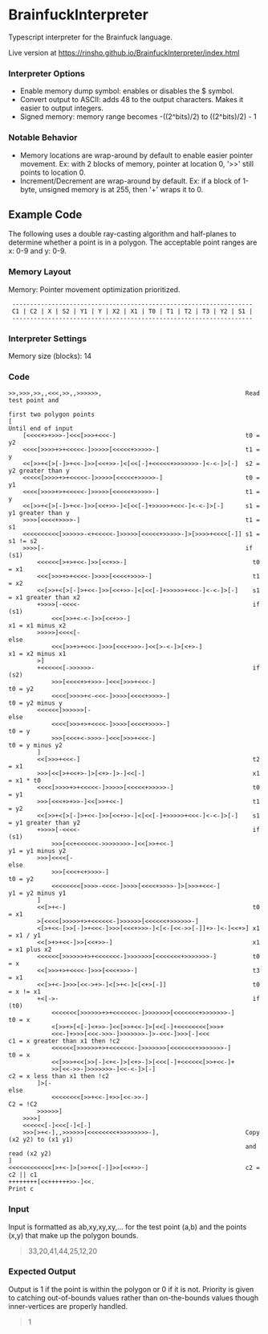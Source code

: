 # BrainfuckInterpreter
Typescript interpreter for the Brainfuck language.

Live version at https://rinsho.github.io/BrainfuckInterpreter/index.html

### Interpreter Options
* Enable memory dump symbol: enables or disables the $ symbol.
* Convert output to ASCII: adds 48 to the output characters. Makes it easier to output integers.
* Signed memory: memory range becomes -((2^bits)/2) to ((2^bits)/2) - 1

### Notable Behavior
* Memory locations are wrap-around by default to enable easier pointer movement.
    Ex: with 2 blocks of memory, pointer at location 0, '>>' still points to location 0.
* Increment/Decrement are wrap-around by default.
    Ex: if a block of 1-byte, unsigned memory is at 255, then '+' wraps it to 0.

## Example Code
The following uses a double ray-casting algorithm and half-planes to determine
whether a point is in a polygon. The acceptable point ranges are x: 0-9 and y: 0-9.

### Memory Layout
Memory: Pointer movement optimization prioritized.
```
 -------------------------------------------------------------------
 C1 | C2 | X | S2 | Y1 | Y | X2 | X1 | T0 | T1 | T2 | T3 | Y2 | S1 |
 -------------------------------------------------------------------
```

### Interpreter Settings
Memory size (blocks): 14

### Code
```
>>,>>>,>>,,<<<,>>,,>>>>>>,                                        Read test point and 
                                                                  first two polygon points
[                                                                 Until end of input
    [<<<<+>+>>>-]<<<[>>>+<<<-]                                    t0 = y2
    <<<<[>>>>+>+<<<<<-]>>>>>[<<<<<+>>>>>-]                        t1 = y
    <<[>>+<[>[-]>+<<-]>>[<<+>>-]<[<<[-]+<<<<<+>>>>>>>-]<-<-]>[-]  s2 = y2 greater than y
    <<<<<[>>>>+>+<<<<<-]>>>>>[<<<<<+>>>>>-]                       t0 = y1                                               
    <<<<[>>>>+>+<<<<<-]>>>>>[<<<<<+>>>>>-]                        t1 = y
    <<[>>+<[>[-]>+<<-]>>[<<+>>-]<[<<[-]+>>>>>+<<<-]<-<-]>[-]      s1 = y1 greater than y
    >>>>[<<<<+>>>>-]                                              t1 = s1
    <<<<<<<<<<[>>>>>>-<+<<<<<-]>>>>>[<<<<<+>>>>>-]>[>>>>+<<<<[-]] s1 = s1 != s2
    >>>>[-                                                        if (s1)
        <<<<<<[>+>+<<-]>>[<<+>>-]                                   t0 = x1
        <<<[>>>+>+<<<<-]>>>>[<<<<+>>>>-]                            t1 = x2 
        <<[>>+<[>[-]>+<<-]>>[<<+>>-]<[<<[-]+>>>>>+<<<-]<-<-]>[-]    s1 = x1 greater than x2 
        +>>>>[-<<<<-                                                if (s1)
            <<<[>>+<-<-]>>[<<+>>-]                                    x1 = x1 minus x2
        >>>>>]<<<<[-                                                else
            <<<[>>+>+<<<-]>>>[<<<+>>>-]<<[>-<-]>[<+>-]                x1 = x2 minus x1
        >]
        +<<<<<<[->>>>>>-                                            if (s2)
            >>>[<<<<+>+>>>-]<<<[>>>+<<<-]                             t0 = y2
            <<<<[>>>>+<-<<<-]>>>>[<<<<+>>>>-]                         t0 = y2 minus y
        <<<<<<]>>>>>>[-                                             else
            <<<<[>>>+>+<<<<-]>>>>[<<<<+>>>>-]                         t0 = y
            >>>[<<<+<->>>>-]<<<[>>>+<<<-]                             t0 = y minus y2
        ]
        <<[>>>+<<<-]                                                t2 = x1
        >>>[<<[>+<<+>-]>[<+>-]>-]<<[-]                              x1 = x1 * t0
        <<<<[>>>>+>+<<<<<-]>>>>>[<<<<<+>>>>>-]                      t0 = y1
        >>>[<<<+>+>>-]<<[>>+<<-]                                    t1 = y2
        <<[>>+<[>[-]>+<<-]>>[<<+>>-]<[<<[-]+>>>>>+<<<-]<-<-]>[-]    s1 = y1 greater than y2
        +>>>>[-<<<<-                                                if (s1)
            >>>[<<+<<<<<<->>>>>>>>-]<<[>>+<<-]                        y1 = y1 minus y2
        >>>]<<<<[-                                                  else
            >>>[<<<+<+>>>>-]                                         t0 = y2
            <<<<<<<<[>>>>-<<<<-]>>>>[<<<<+>>>>-]>[>>>+<<<-]          y1 = y2 minus y1
        ]
        <<[>+<-]                                                    t0 = x1
        >[<<<<[>>>>>+>+<<<<<<-]>>>>>>[<<<<<<+>>>>>>-]
        <[>+<<-[>>[-]>+<<<-]>>>[<<<+>>>-]<[<-[<<->>[-]]+>-]<-]<<+>] x1 = x1 / y1
        <<[>+>+<<-]>>[<<+>>-]                                       x1 = x1 plus x2
        <<<<<<[>>>>>>+>+<<<<<<<-]>>>>>>>[<<<<<<<+>>>>>>>-]          t0 = x
        <<[>>>+>+<<<<-]>>>[<<<+>>>-]                                t3 = x1  
        <<[>+<-]>>>[<<->+>-]<[>+<-]<[<+>[-]]                        t0 = x != x1
        +<[->-                                                      if (t0)
            <<<<<<<[>>>>>>+>+<<<<<<<-]>>>>>>>[<<<<<<<+>>>>>>>-]       t0 = x
            <[>>+>[<[-]<+>>-]<<[>>+<<-]>[<<[-]+<<<<<<<<[>>>+       
            <<<-]+>>>[<<<->>>-]>>>>>>>-]>-<<<-]>>>[-]<<<              c1 = x greater than x1 then !c2
            <<<<<<[>>>>>>+>+<<<<<<<-]>>>>>>>[<<<<<<<+>>>>>>>-]        t0 = x
            <<[>>>+<<[>>[-]<+<-]>[<+>-]>[<<<[-]+<<<<<<[>>+<<-]+         
            >>[<<->>-]>>>>>>>-]<<-<-]>[-]                             c2 = x less than x1 then !c2
        ]>[-                                                        else
            <<<<<<<<[>>+<<-]+>>[<<->>-]                               C2 = !C2
        >>>>>>]
    >>>>]
    <<<<<<[-]<<<[-]<[-]
    >>>[>+<-],,>>>>>>[<<<<<<<<+>>>>>>>>-],                        Copy (x2 y2) to (x1 y1) 
                                                                  and read (x2 y2)
]
<<<<<<<<<<<<[>+<-]>[>>+<<[-]]>>[<<+>>-]                           c2 = c2 || c1
++++++++[<<++++++>>-]<<.                                          Print c
```

### Input
Input is formatted as ab,xy,xy,xy,... for the test point (a,b) and the points (x,y) 
that make up the polygon bounds.
> 33,20,41,44,25,12,20

### Expected Output
Output is 1 if the point is within the polygon or 0 if it is not. Priority is given
to catching out-of-bounds values rather than on-the-bounds values though inner-vertices 
are properly handled.
> 1